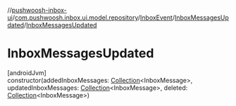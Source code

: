 //[pushwoosh-inbox-ui](../../../../index.md)/[com.pushwoosh.inbox.ui.model.repository](../../index.md)/[InboxEvent](../index.md)/[InboxMessagesUpdated](index.md)/[InboxMessagesUpdated](-inbox-messages-updated.md)

# InboxMessagesUpdated

[androidJvm]\
constructor(addedInboxMessages: [Collection](https://kotlinlang.org/api/latest/jvm/stdlib/kotlin-stdlib/kotlin.collections/-collection/index.html)&lt;InboxMessage&gt;, updatedInboxMessages: [Collection](https://kotlinlang.org/api/latest/jvm/stdlib/kotlin-stdlib/kotlin.collections/-collection/index.html)&lt;InboxMessage&gt;, deleted: [Collection](https://kotlinlang.org/api/latest/jvm/stdlib/kotlin-stdlib/kotlin.collections/-collection/index.html)&lt;InboxMessage&gt;)
